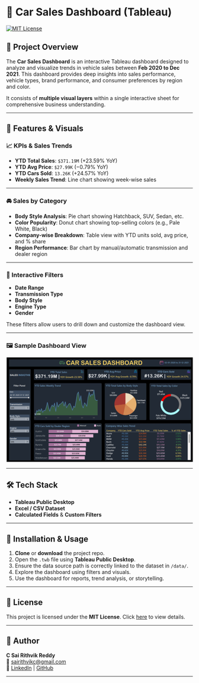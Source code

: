 # 🚗 Car Sales Dashboard (Tableau)

[![MIT License](https://img.shields.io/badge/License-MIT-blue.svg)](LICENSE)

## 📌 Project Overview
The **Car Sales Dashboard** is an interactive Tableau dashboard designed to analyze and visualize trends in vehicle sales between **Feb 2020 to Dec 2021**. This dashboard provides deep insights into sales performance, vehicle types, brand performance, and consumer preferences by region and color.

It consists of **multiple visual layers** within a single interactive sheet for comprehensive business understanding.

---

## 🚀 Features & Visuals

### **📈 KPIs & Sales Trends**
- **YTD Total Sales**: `$371.19M` (+23.59% YoY)
- **YTD Avg Price**: `$27.99K` (−0.79% YoY)
- **YTD Cars Sold**: `13.26K` (+24.57% YoY)
- **Weekly Sales Trend**: Line chart showing week-wise sales

---

### **🚘 Sales by Category**
- **Body Style Analysis**: Pie chart showing Hatchback, SUV, Sedan, etc.
- **Color Popularity**: Donut chart showing top-selling colors (e.g., Pale White, Black)
- **Company-wise Breakdown**: Table view with YTD units sold, avg price, and % share
- **Region Performance**: Bar chart by manual/automatic transmission and dealer region

---

### 🧭 Interactive Filters
- **Date Range**
- **Transmission Type**
- **Body Style**
- **Engine Type**
- **Gender**

These filters allow users to drill down and customize the dashboard view.

---

### 🖼️ Sample Dashboard View

![Car Sales Dashboard](Dashboard.png)

---

## 🛠️ Tech Stack
- **Tableau Public Desktop**
- **Excel / CSV Dataset**
- **Calculated Fields** & **Custom Filters**

---

## 📂 Installation & Usage
1. **Clone** or **download** the project repo.
2. Open the `.twb` file using **Tableau Public Desktop**.
3. Ensure the data source path is correctly linked to the dataset in `/data/`.
4. Explore the dashboard using filters and visuals.
5. Use the dashboard for reports, trend analysis, or storytelling.

---

## 📜 License
This project is licensed under the **MIT License**. Click [here](LICENSE) to view details.

---

## 👤 Author
**C Sai Rithvik Reddy**  
📧 sairithvikc@gmail.com  
🔗 [LinkedIn](https://www.linkedin.com/in/sai-rithvik-reddy-c-62b111290/) | [GitHub](https://github.com/rithvikreddy93)

---

